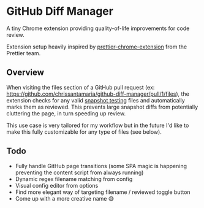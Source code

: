 # GitHub Diff Manager

A tiny Chrome extension providing quality-of-life improvements for code review.

Extension setup heavily inspired by [prettier-chrome-extension](https://github.com/prettier/prettier-chrome-extension) from the Prettier team.

## Overview

When visiting the files section of a GitHub pull request (ex: https://github.com/chrissantamaria/github-diff-manager/pull/1/files), the extension checks for any valid [snapshot testing](https://jestjs.io/docs/en/snapshot-testing) files and automatically marks them as reviewed. This prevents large snapshot diffs from potentially cluttering the page, in turn speeding up review.

This use case is very tailored for my workflow but in the future I'd like to make this fully customizable for any type of files (see below).

## Todo

- Fully handle GitHub page transitions (some SPA magic is happening preventing the content script from always running)
- Dynamic regex filename matching from config
- Visual config editor from options
- Find more elegant way of targeting filename / reviewed toggle button
- Come up with a more creative name 😅
